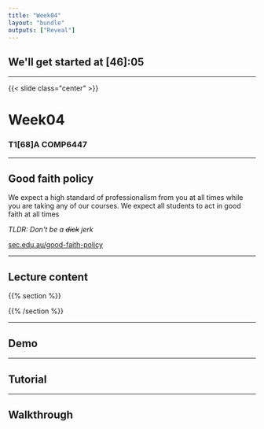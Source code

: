 ```yaml
---
title: "Week04"
layout: "bundle"
outputs: ["Reveal"]
---
```


## We'll get started at [46]:05

---

{{< slide class="center" >}}
# Week04
### T1[68]A COMP6447 

---

## Good faith policy

We expect a high standard of professionalism from you at all times while you are taking any of our courses. We expect all students to act in good faith at all times

*TLDR: Don't be a ~~dick~~ jerk*

[sec.edu.au/good-faith-policy](https://sec.edu.au/good-faith-policy)

---

## Lecture content
{{% section %}}

{{% /section %}}

---

## Demo

---

## Tutorial

---

## Walkthrough